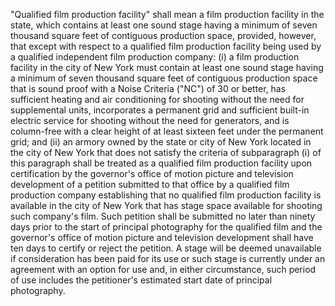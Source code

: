"Qualified film production facility" shall mean a film production facility in the state, which contains at least one sound stage having a minimum of seven thousand square feet of contiguous production space, provided, however, that except with respect to a qualified film production  facility  being used by a qualified independent film production company: (i) a film production facility in the city of New York must contain at least one sound stage having a minimum of seven thousand square feet of contiguous production space that is sound proof with a Noise Criteria ("NC") of 30 or better, has sufficient heating and air conditioning for shooting without the need for supplemental units, incorporates a permanent grid and sufficient built-in electric service for shooting without the need for generators, and is column-free with a clear height of at least sixteen feet under the permanent grid; and (ii) an armory owned by the state or city of New York located in the city of New York that does not satisfy the criteria of subparagraph (i) of this paragraph shall be treated as a qualified film production facility upon certification by the governor's office of motion picture and television development of a petition submitted to that office by a qualified film production company establishing that no qualified film production facility is available in the city of New York that has stage space available for shooting such company's film. Such petition shall be submitted no later than ninety days prior to the start of principal photography for the qualified film and the governor's office of motion picture and television development shall have ten days to certify or reject the petition. A stage will be deemed unavailable if consideration has been paid for its use or such stage is currently under an agreement with an option for use and, in either circumstance, such period of use includes the petitioner's estimated start date of principal photography.
